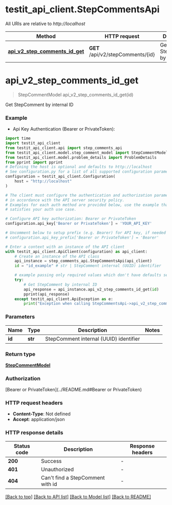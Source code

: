 # testit_api_client.StepCommentsApi

All URIs are relative to *http://localhost*

Method | HTTP request | Description
------------- | ------------- | -------------
[**api_v2_step_comments_id_get**](StepCommentsApi.md#api_v2_step_comments_id_get) | **GET** /api/v2/stepComments/{id} | Get StepComment by internal ID


# **api_v2_step_comments_id_get**
> StepCommentModel api_v2_step_comments_id_get(id)

Get StepComment by internal ID

### Example

* Api Key Authentication (Bearer or PrivateToken):

```python
import time
import testit_api_client
from testit_api_client.api import step_comments_api
from testit_api_client.model.step_comment_model import StepCommentModel
from testit_api_client.model.problem_details import ProblemDetails
from pprint import pprint
# Defining the host is optional and defaults to http://localhost
# See configuration.py for a list of all supported configuration parameters.
configuration = testit_api_client.Configuration(
    host = "http://localhost"
)

# The client must configure the authentication and authorization parameters
# in accordance with the API server security policy.
# Examples for each auth method are provided below, use the example that
# satisfies your auth use case.

# Configure API key authorization: Bearer or PrivateToken
configuration.api_key['Bearer or PrivateToken'] = 'YOUR_API_KEY'

# Uncomment below to setup prefix (e.g. Bearer) for API key, if needed
# configuration.api_key_prefix['Bearer or PrivateToken'] = 'Bearer'

# Enter a context with an instance of the API client
with testit_api_client.ApiClient(configuration) as api_client:
    # Create an instance of the API class
    api_instance = step_comments_api.StepCommentsApi(api_client)
    id = "id_example" # str | StepComment internal (UUID) identifier

    # example passing only required values which don't have defaults set
    try:
        # Get StepComment by internal ID
        api_response = api_instance.api_v2_step_comments_id_get(id)
        pprint(api_response)
    except testit_api_client.ApiException as e:
        print("Exception when calling StepCommentsApi->api_v2_step_comments_id_get: %s\n" % e)
```


### Parameters

Name | Type | Description  | Notes
------------- | ------------- | ------------- | -------------
 **id** | **str**| StepComment internal (UUID) identifier |

### Return type

[**StepCommentModel**](StepCommentModel.md)

### Authorization

[Bearer or PrivateToken](../README.md#Bearer or PrivateToken)

### HTTP request headers

 - **Content-Type**: Not defined
 - **Accept**: application/json


### HTTP response details

| Status code | Description | Response headers |
|-------------|-------------|------------------|
**200** | Success |  -  |
**401** | Unauthorized |  -  |
**404** | Can&#39;t find a StepComment with id |  -  |

[[Back to top]](#) [[Back to API list]](../README.md#documentation-for-api-endpoints) [[Back to Model list]](../README.md#documentation-for-models) [[Back to README]](../README.md)

